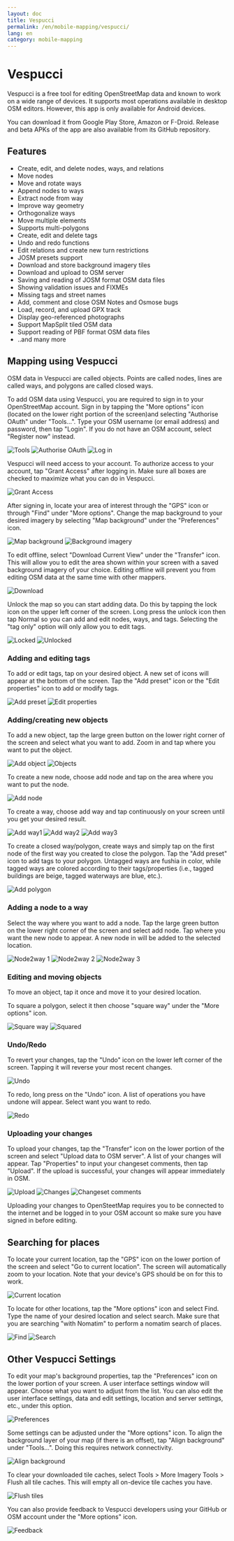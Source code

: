```yaml
---
layout: doc
title: Vespucci
permalink: /en/mobile-mapping/vespucci/
lang: en
category: mobile-mapping
---
```


Vespucci
=============

Vespucci is a free tool for editing OpenStreetMap data and known to work on a wide range of devices. It supports most operations available in desktop OSM editors. However, this app is only available for Android devices. 

You can download it from Google Play Store, Amazon or F-Droid. Release and beta APKs of the app are also available from its GitHub repository.

Features
---------------

+ Create, edit, and delete nodes, ways, and relations
+ Move nodes
+ Move and rotate ways
+ Append nodes to ways
+ Extract node from way
+ Improve way geometry
+ Orthogonalize ways
+ Move multiple elements
+ Supports multi-polygons
+ Create, edit and delete tags
+ Undo and redo functions
+ Edit relations and create new turn restrictions
+ JOSM presets support
+ Download and store background imagery tiles
+ Download and upload to OSM server
+ Saving and reading of JOSM format OSM data files
+ Showing validation issues and FIXMEs
+ Missing tags and street names
+ Add, comment and close OSM Notes and Osmose bugs
+ Load, record, and upload GPX track
+ Display geo-referenced photographs
+ Support MapSplit tiled OSM data
+ Support reading of PBF format OSM data files
+ ..and many more

Mapping using Vespucci
---------------

OSM data in Vespucci are called objects. Points are called nodes, lines are called ways, and polygons are called closed ways.

To add OSM data using Vespucci, you are required to sign in to your OpenStreetMap account. Sign in by tapping the "More options" icon (located on the lower right portion of the screen)and selecting "Authorise OAuth" under "Tools...". Type your OSM username (or email address) and password, then tap "Login". If you do not have an OSM account, select "Register now" instead. 

![Tools][]
![Authorise OAuth][]
![Log in][]

Vespucci will need access to your account. To authorize access to your account, tap "Grant Access" after logging in. Make sure all boxes are checked to maximize what you can do in Vespucci.

![Grant Access][]

After signing in, locate your area of interest through the "GPS" icon or through "Find" under "More options". Change the map background to your desired imagery by selecting "Map background" under the "Preferences" icon.

![Map background][]
![Background imagery][]

To edit offline, select "Download Current View" under the "Transfer" icon. This will allow you to edit the area shown within your screen with a saved background imagery of your choice. Editing offline will prevent you from editing OSM data at the same time with other mappers.

![Download][]

Unlock the map so you can start adding data. Do this by tapping the lock icon on the upper left corner of the screen. Long press the unlock icon then tap Normal so you can add and edit nodes, ways, and tags. Selecting the "tag only" option will only allow you to edit tags.

![Locked][]
![Unlocked][]

### Adding and editing tags

To add or edit tags, tap on your desired object. A new set of icons will appear at the bottom of the screen. Tap the "Add preset" icon or the "Edit properties" icon to add or modify tags.

![Add preset][]
![Edit properties][]

### Adding/creating new objects

To add a new object, tap the large green button on the lower right corner of the screen and select what you want to add. Zoom in and tap where you want to put the object.

![Add object][]
![Objects][]

To create a new node, choose add node and tap on the area where you want to put the node.

![Add node][]

To create a way, choose add way and tap continuously on your screen until you get your desired result. 

![Add way1][]
![Add way2][]
![Add way3][]

To create a closed way/polygon, create ways and simply tap on the first node of the first way you created to close the polygon. Tap the "Add preset" icon to add tags to your polygon. Untagged ways are fushia in color, while tagged ways are colored according to their tags/properties (i.e., tagged buildings are beige, tagged waterways are blue, etc.).

![Add polygon][]

### Adding a node to a way

Select the way where you want to add a node. Tap the large green button on the lower right corner of the screen and select add node. Tap where you want the new node to appear. A new node in will be added to the selected location.

![Node2way 1][]
![Node2way 2][]
![Node2way 3][]

### Editing and moving objects

To move an object, tap it once and move it to your desired location.

To square a polygon, select it then choose "square way" under the "More options" icon.

![Square way][]
![Squared][]

### Undo/Redo

To revert your changes, tap the "Undo" icon on the lower left corner of the screen. Tapping it will reverse your most recent changes.

![Undo][]

To redo, long press on the "Undo" icon. A list of operations you have undone will appear. Select want you want to redo.

![Redo][]

### Uploading your changes

To upload your changes, tap the "Transfer" icon on the lower portion of the screen and select "Upload data to OSM server". A list of your changes will appear. Tap "Properties" to input your changeset comments, then tap "Upload". If the upload is successful, your changes will appear immediately in OSM.

![Upload][]
![Changes][]
![Changeset comments][]

Uploading your changes to OpenSteetMap requires you to be connected to the internet and be logged in to your OSM account so make sure you have signed in before editing.

Searching for places
---------------

To locate your current location, tap the "GPS" icon on the lower portion of the screen and select "Go to current location". The screen will automatically zoom to your location. Note that your device's GPS should be on for this to work.

![Current location]

To locate for other locations, tap the "More options" icon and select Find. Type the name of your desired location and select search. Make sure that you are searching "with Nomatim" to perform a nomatim search of places.

![Find]
![Search]

Other Vespucci Settings
---------------

To edit your map's background properties, tap the "Preferences" icon on the lower portion of your screen. A user interface settings window will appear. Choose what you want to adjust from the list. You can also edit the user interface settings, data and edit settings, location and server settings, etc., under this option.

![Preferences][]

Some settings can be adjusted under the "More options" icon. To align the background layer of your map (if there is an offset), tap "Align background" under "Tools...". Doing this requires network connectivity. 

![Align background][]

To clear your downloaded tile caches, select Tools > More Imagery Tools > Flush all tile caches. This will empty all on-device tile caches you have.

![Flush tiles][]

You can also provide feedback to Vespucci developers using your GitHub or OSM account under the "More options" icon.

![Feedback][]


[Tools]: /images/mobile-mapping/vespucci_tools.PNG
[Authorise OAuth]: /images/mobile-mapping/vespucci_oath.PNG
[Log in]: /images/mobile-mapping/vespucci_login.PNG
[Grant Access]: /images/mobile-mapping/vespucci_grant_access.PNG
[Map background]: /images/mobile-mapping/vespucci_map_background.PNG
[Background imagery]: /images/mobile-mapping/vespucci_imagery.PNG
[Download]: /images/mobile-mapping/vespucci_download.PNG
[Locked]: /images/mobile-mapping/vespucci_locked.PNG
[Unlocked]: /images/mobile-mapping/vespucci_unlocked.PNG
[Add preset]: /images/mobile-mapping/vespucci_add_preset.PNG
[Edit properties]: /images/mobile-mapping/vespucci_edit_properties.PNG
[Add object]: /images/mobile-mapping/vespucci_add_object.PNG
[Objects]: /images/mobile-mapping/vespucci_objects.PNG
[Add node]: /images/mobile-mapping/vespucci_add_node.PNG
[Add way1]: /images/mobile-mapping/vespucci_add_way1.PNG
[Add way2]: /images/mobile-mapping/vespucci_add_way2.PNG
[Add way3]: /images/mobile-mapping/vespucci_add_way3.PNG
[Add polygon]: /images/mobile-mapping/vespucci_add_polygon.PNG
[Node2way 1]: /images/mobile-mapping/vespucci_add_node2way1.PNG
[Node2way 2]: /images/mobile-mapping/vespucci_add_node2way2.PNG
[Node2way 3]: /images/mobile-mapping/vespucci_add_node2way3.PNG
[Square way]: /images/mobile-mapping/vespucci_square_way.PNG
[Squared]: /images/mobile-mapping/vespucci_squared.PNG
[Undo]: /images/mobile-mapping/vespucci_undo.PNG
[Redo]: /images/mobile-mapping/vespucci_redo.PNG
[Upload]: /images/mobile-mapping/vespucci_upload.PNG
[Changes]: /images/mobile-mapping/vespucci_changes.PNG
[Changeset comments]: /images/mobile-mapping/vespucci_changeset.PNG
[Current location]: /images/mobile-mapping/vespucci_current_location.PNG
[Find]: /images/mobile-mapping/vespucci_find.PNG
[Search]: /images/mobile-mapping/vespucci_search.PNG
[Preferences]: /images/mobile-mapping/vespucci_preferences.PNG
[Align background]: /images/mobile-mapping/vespucci_align_background.PNG
[Flush tiles]: /images/mobile-mapping/vespucci_flush_tiles.PNG
[Feedback]: /images/mobile-mapping/vespucci_feedback.PNG
